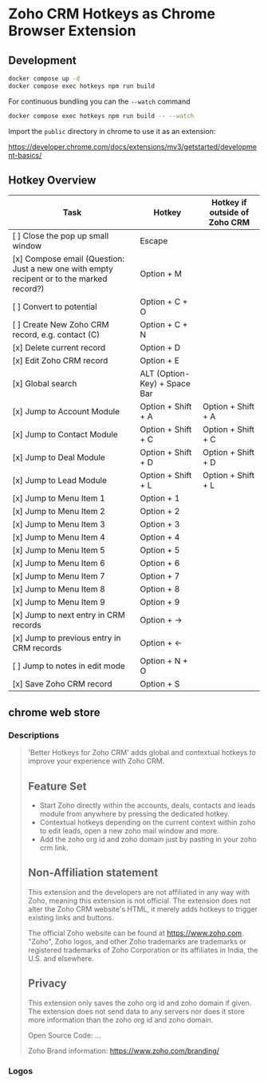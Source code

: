# Zoho CRM Hotkeys as Chrome Browser Extension

## Development

```bash
docker compose up -d
docker compose exec hotkeys npm run build
```

For continuous bundling you can the `--watch` command

```bash
docker compose exec hotkeys npm run build -- --watch
```

Import the `public` directory in chrome to use it as an extension:

https://developer.chrome.com/docs/extensions/mv3/getstarted/development-basics/

## Hotkey Overview

| Task                                                                                      | Hotkey                       | Hotkey if outside of Zoho CRM |
| ----------------------------------------------------------------------------------------- | ---------------------------- | ----------------------------- |
| [ ] Close the pop up small window                                                         | Escape                       |                               |
| [x] Compose email (Question: Just a new one with empty recipent or to the marked record?) | Option + M                   |                               |
| [ ] Convert to potential                                                                  | Option + C + O               |                               |
| [ ] Create New Zoho CRM record, e.g. contact (C)                                          | Option + C + N               |                               |
| [x] Delete current record                                                                 | Option + D                   |                               |
| [x] Edit Zoho CRM record                                                                  | Option + E                   |                               |
| [x] Global search                                                                         | ALT (Option-Key) + Space Bar |                               |
| [x] Jump to Account Module                                                                | Option + Shift + A           | Option + Shift + A            |
| [x] Jump to Contact Module                                                                | Option + Shift + C           | Option + Shift + C            |
| [x] Jump to Deal Module                                                                   | Option + Shift + D           | Option + Shift + D            |
| [x] Jump to Lead Module                                                                   | Option + Shift + L           | Option + Shift + L            |
| [x] Jump to Menu Item 1                                                                   | Option + 1                   |                               |
| [x] Jump to Menu Item 2                                                                   | Option + 2                   |                               |
| [x] Jump to Menu Item 3                                                                   | Option + 3                   |                               |
| [x] Jump to Menu Item 4                                                                   | Option + 4                   |                               |
| [x] Jump to Menu Item 5                                                                   | Option + 5                   |                               |
| [x] Jump to Menu Item 6                                                                   | Option + 6                   |                               |
| [x] Jump to Menu Item 7                                                                   | Option + 7                   |                               |
| [x] Jump to Menu Item 8                                                                   | Option + 8                   |                               |
| [x] Jump to Menu Item 9                                                                   | Option + 9                   |                               |
| [x] Jump to next entry in CRM records                                                     | Option + →                   |                               |
| [x] Jump to previous entry in CRM records                                                 | Option + ←                   |                               |
| [ ] Jump to notes in edit mode                                                            | Option + N + O               |                               |
| [x] Save Zoho CRM record                                                                  | Option + S                   |                               |


## chrome web store

### Descriptions

> 'Better Hotkeys for Zoho CRM' adds global and contextual hotkeys to improve your experience with Zoho CRM.
>
> Feature Set
> --
> - Start Zoho directly within the accounts, deals, contacts and leads module from anywhere by pressing the dedicated hotkey.
> - Contextual hotkeys depending on the current context within zoho to edit leads, open a new zoho mail window and more.
> - Add the zoho org id and zoho domain just by pasting in your zoho crm link.
>
> Non-Affiliation statement
> --
> This extension and the developers are not affiliated in any way with Zoho, meaning this extension is not official. The extension does not alter the Zoho CRM website's HTML, it merely adds hotkeys to trigger existing links and buttons.
>
> The official Zoho website can be found at https://www.zoho.com. 
> "Zoho", Zoho logos, and other Zoho trademarks are trademarks or registered trademarks of Zoho Corporation or its affiliates in India, the U.S. and elsewhere.
>
> Privacy
> ---
> This extension only saves the zoho org id and zoho domain if given. The extension does not send data to any servers nor does it store more information than the zoho org id and zoho domain.
>
> Open Source Code: ...
>
> Zoho Brand information: https://www.zoho.com/branding/


### Logos